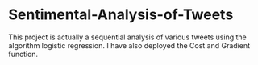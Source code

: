 # Sentimental-Analysis-of-Tweets
This project is actually a sequential analysis of various tweets using the algorithm logistic regression. I have also deployed the Cost and Gradient function.
